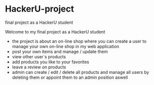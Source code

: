 # HackerU-project
final project as a HackerU student 

Welcome to my final project as a HackerU student
* the project is about an on-line shop
where you can create a user to manage your own on-line shop in my web application 
* post your own items and manage / update them
* view other user`s products
* add products you like to your favorites
* leave a review on products
* admin can create / edit / delete all products
and manage all users by deleting them or appoint them to an admin position aswell

